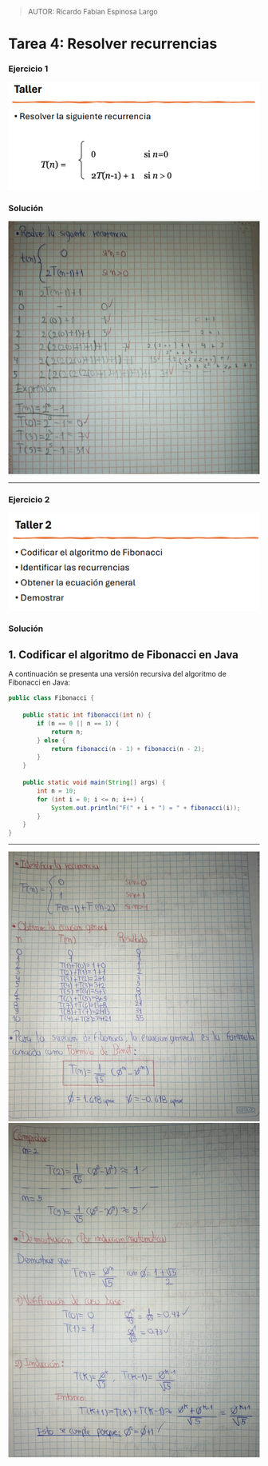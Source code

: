 > AUTOR: Ricardo Fabian Espinosa Largo
# Tarea 4: Resolver recurrencias

### Ejercicio 1
![ejercicio1](../../recursos/tarea4_recurrencia1.png)
### Solución
![solucion1](../../recursos/tarea4_solucion1.png)

---
### Ejercicio 2
![ejercicio2](../../recursos/tarea4_ejercicio2.png)
### Solución
## 1. Codificar el algoritmo de Fibonacci en Java

A continuación se presenta una versión recursiva del algoritmo de Fibonacci en Java:

```java
public class Fibonacci {

    public static int fibonacci(int n) {
        if (n == 0 || n == 1) {
            return n;
        } else {
            return fibonacci(n - 1) + fibonacci(n - 2);
        }
    }

    public static void main(String[] args) {
        int n = 10;
        for (int i = 0; i <= n; i++) {
            System.out.println("F(" + i + ") = " + fibonacci(i));
        }
    }
}
```
---
![solucion ejercicio 2](../../recursos/tarea4_solucion2.png)
![solucion ejercicio 2 parte 2](../../recursos/tarea4_solejer2.png)